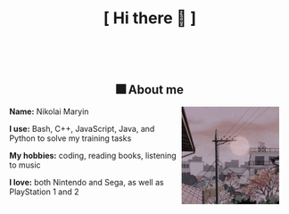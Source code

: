 
<body>
<h1 align="center">[  Hi there 🐙 ]</h1>

<br><br><br>

<div>
<h2 align="center"> 🎆 About me </h2>

<div align="center" style="padding-left: 20px; padding-right: 20px;">
    <img src="assets/sun.jpg" align="right" width="175">
</div>
<b>Name:</b> Nikolai Maryin

<b>I use:</b> Bash, C++, JavaScript, Java, and Python to solve my training tasks

<b>My hobbies:</b> coding, reading books, listening to music

<b>I love:</b> both Nintendo and Sega, as well as PlayStation 1 and 2

<br><br><br>
</div>

</body>
